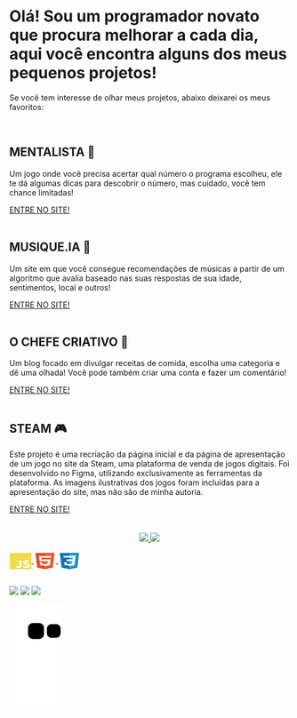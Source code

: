 <h1 >Olá! Sou um programador novato que procura melhorar a cada dia, aqui você encontra alguns dos meus pequenos projetos! </h1>
<p>Se você tem interesse de olhar meus projetos, abaixo deixarei os meus favoritos:</p> <br>
<h2>MENTALISTA 🧠</h2>
<p>Um jogo onde você precisa acertar qual número o programa escolheu, ele te dá algumas dicas para descobrir o número, mas cuidado, você tem chance limitadas! </p>
<a href="https://itsunder.github.io/Mentalista/">ENTRE NO SITE!</a> <br> <br>
<h2>MUSIQUE.IA 🎵</h2>
<p>Um site em que você consegue recomendações de músicas a partir de um algoritmo que avalia baseado nas suas respostas de sua idade, sentimentos, local e outros!  </p>
<a href="https://itsunder.github.io/Musique.IA/">ENTRE NO SITE!</a> <br> <br>
<h2>O CHEFE CRIATIVO 🍳</h2>
<p>Um blog focado em divulgar receitas de comida, escolha uma categoria e dê uma olhada! Você pode também criar uma conta e fazer um comentário! </p>
<a href="https://itsunder.github.io/Blog-Culinaria/">ENTRE NO SITE!</a>  <br> <br>
<h2>STEAM 🎮</h2>
<p>Este projeto é uma recriação da página inicial e da página de apresentação de um jogo no site da Steam, uma plataforma de venda de jogos digitais. Foi desenvolvido no Figma, utilizando exclusivamente as ferramentas da plataforma. As imagens ilustrativas dos jogos foram incluídas para a apresentação do site, mas não são de minha autoria.  </p>
<a href="https://www.figma.com/proto/dUwk2Tc9bbhkQ5ns9jwTbd/Steam-Website-Recreation?t=s53zJT9ISfdt3cCG-1&node-id=1-8">ENTRE NO SITE!</a>  <br> <br>
<br>
<div align="center">
  <a href="https://github.com/ItsUnder">
    <img height="180em" src="https://github-readme-stats.vercel.app/api?username=ItsUnder&show_icons=true&theme=midnight-purple&include_all_commits=true&count_private=true" />
    <img height="180em" src="https://github-readme-stats.vercel.app/api/top-langs/?username=ItsUnder&layout=compact&langs_count=7&theme=midnight-purple" />
</div>
<div style="display: inline_block"><br>
  <img align="center" alt="Under-Js" height="30" width="40" src="https://raw.githubusercontent.com/devicons/devicon/master/icons/javascript/javascript-plain.svg">
  <img align="center" alt="Under-HTML" height="30" width="40" src="https://raw.githubusercontent.com/devicons/devicon/master/icons/html5/html5-original.svg">
  <img align="center" alt="Under-CSS" height="30" width="40" src="https://raw.githubusercontent.com/devicons/devicon/master/icons/css3/css3-original.svg">
</div>

##

<div>
  <a href="https://www.youtube.com/channel/UCMK9D7s2CrYtUZak33IwRKA/" target="_blank"><img src="https://img.shields.io/badge/YouTube-FF0000?style=for-the-badge&logo=youtube&logoColor=white" target="_blank"></a>
  <a href="mailto:matheusmarianoe@gmail.com"><img src="https://img.shields.io/badge/-Gmail-%23333?style=for-the-badge&logo=gmail&logoColor=white" target="_blank"></a>
  <a href="https://steamcommunity.com/profiles/76561198219310284/" target="_blank"><img src="https://img.shields.io/badge/Steam-000000?style=for-the-badge&logo=steam&logoColor=white" target="_blank"></a>

  ![Snake animation](https://github.com/ItsUnder/ItsUnder/blob/output/github-contribution-grid-snake.svg)

</div>
